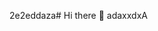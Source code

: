 2e2eddaza# Hi there 👋
adaxxdxA
<!--
**1Kla/1Kla** is a ✨ _special_ ✨ repository because itssdada `README.md` (this file) appears on your GitHub profile.

Here are somenbnbn ideas to get you started:

- 🔭 I’m currently working on ...
- 🌱 I’m currently learning ...
- 👯 I’m looking to collaborate on ...
- 🤔 I’m looking for help with ...
- 💬 Ask me about ...
- 📫 How to reach me: ...
- 😄 Pronouns: ...
- ⚡ Fun fact: ...
-->
